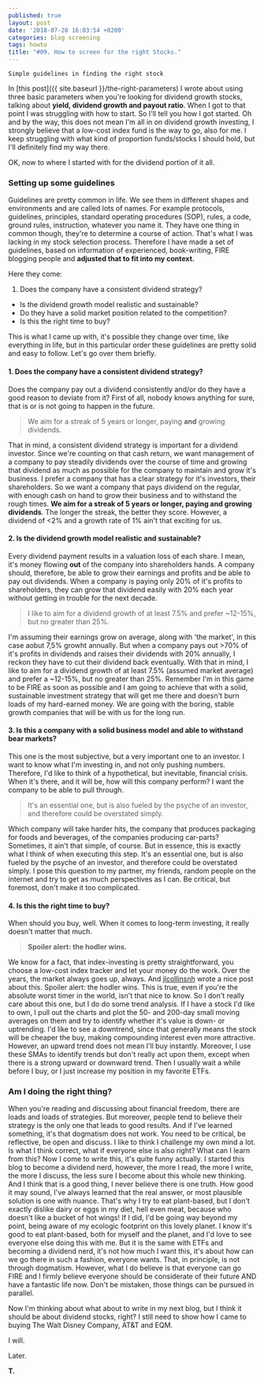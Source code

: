 ```yaml
---
published: true
layout: post
date: '2018-07-28 16:03:54 +0200'
categories: blog screening
tags: howto
title: "#09. How to screen for the right Stocks."
---
```


`Simple guidelines in finding the right stock`

In [this post]({{ site.baseurl }}/the-right-parameters) I wrote about using three basic parameters when you're looking for dividend growth stocks, talking about **yield, dividend growth and payout ratio**. When I got to that point I was struggling with how to start. So I'll tell you how I got started. Oh and by the way, this does not mean I'm all in on dividend growth investing, I strongly believe that a low-cost index fund is the way to go, also for me. I keep struggling with what kind of proportion funds/stocks I should hold, but I'll definitely find my way there.

OK, now to where I started with for the dividend portion of it all.

### Setting up some guidelines

Guidelines are pretty common in life. We see them in different shapes and environments and are called lots of names. For example protocols, guidelines, principles, standard operating procedures (SOP), rules, a code, ground rules, instruction, whatever you name it. They have one thing in common though, they're to determine a course of action. That's what I was lacking in my stock selection process. Therefore I have made a set of guidelines, based on information of experienced, book-writing, FIRE blogging people and **adjusted that to fit into my context.**

Here they come:

1. Does the company have a consistent dividend strategy?
* Is the dividend growth model realistic and sustainable?
* Do they have a solid market position related to the competition?
* Is this the right time to buy?

This is what I came up with, it's possible they change over time, like everything in life, but in this particular order these guidelines are pretty solid and easy to follow. Let's go over them briefly.

#### 1. Does the company have a consistent dividend strategy?

Does the company pay out a dividend consistently and/or do they have a good reason to deviate from it? First of all, nobody knows anything for sure, that is or is not going to happen in the future. 

>We aim for a streak of 5 years or longer, paying **and** growing dividends.

That in mind, a consistent dividend strategy is important for a dividend investor. Since we're counting on that cash return, we want management of a company to pay steadily dividends over the course of time and growing that dividend as much as possible for the company to maintain and grow it's business. I prefer a company that has a clear strategy for it's investors, their shareholders. So we want a company that pays dividend on the regular, with enough cash on hand to grow their business and to withstand the rough times. **We aim for a streak of 5 years or longer, paying and growing dividends**. The longer the streak, the better they score. However, a dividend of <2% and a growth rate of 1% ain't that exciting for us.

#### 2. Is the dividend growth model realistic and sustainable?
Every dividend payment results in a valuation loss of each share. I mean, it's money flowing **out** of the company into shareholders hands. A company should, therefore, be able to grow their earnings and profits and be able to pay out dividends. When a company is paying only 20% of it's profits to shareholders, they can grow that dividend easily with 20% each year without getting in trouble for the next decade. 

>I like to aim for a dividend growth of at least 7.5% and prefer ~12-15%, but no greater than 25%.

I'm assuming their earnings grow on average, along with 'the market', in this case aobut 7,5% growht annually. But when a company pays out >70% of it's profits in dividends and raises their dividends with 20% annually, I reckon they have to cut their dividend back eventually.  With that in mind, I like to aim for a dividend growth of at least 7.5% (assumed market average) and prefer a ~12-15%, but no greater than 25%. Remember I'm in this game to be FIRE as soon as possible and I am going to achieve that with a solid, sustainable investment strategy that will get me there and doesn't burn loads of my hard-earned money. We are going with the boring, stable growth companies that will be with us for the long run.

#### 3. Is this a company with a solid business model and able to withstand bear markets?
This one is the most subjective, but a very important one to an investor. I want to know what I'm investing in, and not only pushing numbers. Therefore, I'd like to think of a hypothetical, but inevitable, financial crisis. When it's there, and it will be, how will this company perform? I want the company to be able to pull through.
 
>It's an essential one, but is also fueled by the psyche of an investor, and therefore could be overstated simply.

Which company will take harder hits, the company that produces packaging for foods and beverages, of the companies producing car-parts? Sometimes, it ain't that simple, of course. But in essence, this is exactly what I think of when executing this step. It's an essential one, but is also fueled by the psyche of an investor, and therefore could be overstated simply. I pose this question to my partner, my friends, random people on the internet and try to get as much perspectives as I can. Be critical, but foremost, don't make it too complicated.

#### 4. Is this the right time to buy?

When should you buy, well. When it comes to long-term investing, it really doesn't matter that much. 

>**Spoiler alert: the hodler wins.**

We know for a fact, that index-investing is pretty straightforward, you choose a low-cost index tracker and let your money do the work. Over the years, the market always goes up, always. And [jlcollinsnh](http://jlcollinsnh.com/2012/04/19/stocks-part-ii-the-market-always-goes-up/) wrote a nice post about this. Spoiler alert: the hodler wins. This is true, even if you're the absolute worst timer in the world, isn't that nice to know. 
So I don't really care about this one, but I do do some trend analysis. If I have a stock I'd like to own, I pull out the charts and plot the 50- and 200-day small moving averages on them and try to identify whether it's value is down- or uptrending. I'd like to see a downtrend, since that generally means the stock will be cheaper the buy, making compounding interest even more attractive. However, an upward trend does not mean I'll buy instantly. Moreover, I use these SMAs to identify trends but don't really act upon them, except when there is a strong upward or downward trend. Then I usually wait a while before I buy, or I just increase my position in my favorite ETFs.

### Am I doing the right thing?
When you're reading and discussing about financial freedom, there are loads and loads of strategies. But moreover, people tend to believe their strategy is the only one that leads to good results. And if I've learned something, it's that dogmatism does not work. You need to be critical, be reflective, be open and discuss. I like to think I challenge my own mind a lot. Is what I think correct, what if everyone else is also right? What can I learn from this? Now I come to write this, it's quite funny actually. I started this blog to become a dividend nerd, however, the more I read, the more I write, the more I discuss, the less sure I become about this whole new thinking. And I think that is a good thing, I never believe there is one truth. How good it may sound, I've always learned that the real answer, or most plausible solution is one with nuance. That's why I try to eat plant-based, but I don't exactly dislike dairy or eggs in my diet, hell even meat, because who doesn't like a bucket of hot wings! If I did, I'd be going way beyond my point, being aware of my ecologic footprint on this lovely planet. I know it's good to eat plant-based, both for myself and the planet, and I'd love to see everyone else doing this with me. But it is the same with ETFs and becoming a dividend nerd, it's not how much I want this, it's about how can we go there in such a fashion, everyone wants. That, in principle, is not through dogmatism.
However, what I do believe is that everyone can go FIRE and I firmly believe everyone should be considerate of their future AND have a fantastic life now. Don't be mistaken, those things can be pursued in parallel.

Now I'm thinking about what about to write in my next blog, but I think it should be about dividend stocks, right? I still need to show how I came to buying The Walt Disney Company, AT&T and EQM.

I will.

Later.

**T.**